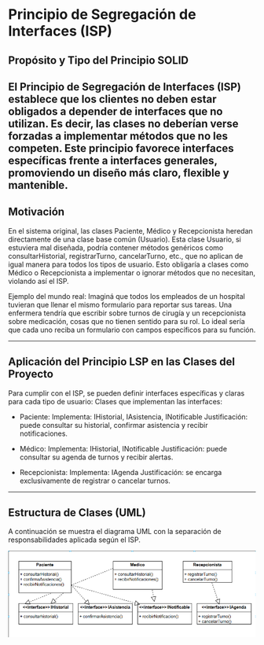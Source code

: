 # Principio de Segregación de Interfaces (ISP)

## Propósito y Tipo del Principio SOLID

El Principio de Segregación de Interfaces (ISP) establece que los clientes no deben estar obligados a depender de interfaces que no utilizan. Es decir, las clases no deberían verse forzadas a implementar métodos que no les competen. Este principio favorece interfaces específicas frente a interfaces generales, promoviendo un diseño más claro, flexible y mantenible.
---

## Motivación

En el sistema original, las clases Paciente, Médico y Recepcionista heredan directamente de una clase base común (Usuario). Esta clase Usuario, si estuviera mal diseñada, podría contener métodos genéricos como consultarHistorial, registrarTurno, cancelarTurno, etc., que no aplican de igual manera para todos los tipos de usuario.
Esto obligaría a clases como Médico o Recepcionista a implementar o ignorar métodos que no necesitan, violando así el ISP.

Ejemplo del mundo real: Imaginá que todos los empleados de un hospital tuvieran que llenar el mismo formulario para reportar sus tareas. Una enfermera tendría que escribir sobre turnos de cirugía y un recepcionista sobre medicación, cosas que no tienen sentido para su rol. Lo ideal sería que cada uno reciba un formulario con campos específicos para su función.

---

## Aplicación del Principio LSP en las Clases del Proyecto

Para cumplir con el ISP, se pueden definir interfaces específicas y claras para cada tipo de usuario:
Clases que implementan las interfaces:

- Paciente:
   Implementa: IHistorial, IAsistencia, INotificable
   Justificación: puede consultar su historial, confirmar asistencia y recibir notificaciones.

- Médico:
   Implementa: IHistorial, INotificable
   Justificación: puede consultar su agenda de turnos y recibir alertas.

- Recepcionista:
   Implementa: IAgenda
   Justificación: se encarga exclusivamente de registrar o cancelar turnos.

---

## Estructura de Clases (UML)

A continuación se muestra el diagrama UML con la separación de responsabilidades aplicada según el ISP.

![Diagrama UML LSP](diagrama_isp.png)
